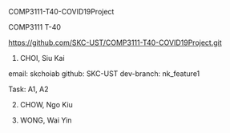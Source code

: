 COMP3111-T40-COVID19Project

COMP3111 T-40

https://github.com/SKC-UST/COMP3111-T40-COVID19Project.git

1. CHOI, Siu Kai

email: skchoiab github: SKC-UST dev-branch: nk_feature1

Task: A1, A2

2. CHOW, Ngo Kiu

3. WONG, Wai Yin